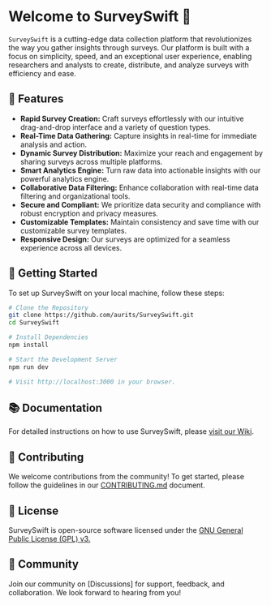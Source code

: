 # Welcome to SurveySwift 🚀

`SurveySwift` is a cutting-edge data collection platform that revolutionizes the way you gather insights through surveys. Our platform is built with a focus on simplicity, speed, and an exceptional user experience, enabling researchers and analysts to create, distribute, and analyze surveys with efficiency and ease.

## 🌟 Features

- **Rapid Survey Creation:** Craft surveys effortlessly with our intuitive drag-and-drop interface and a variety of question types.
- **Real-Time Data Gathering:** Capture insights in real-time for immediate analysis and action.
- **Dynamic Survey Distribution:** Maximize your reach and engagement by sharing surveys across multiple platforms.
- **Smart Analytics Engine:** Turn raw data into actionable insights with our powerful analytics engine.
- **Collaborative Data Filtering:** Enhance collaboration with real-time data filtering and organizational tools.
- **Secure and Compliant:** We prioritize data security and compliance with robust encryption and privacy measures.
- **Customizable Templates:** Maintain consistency and save time with our customizable survey templates.
- **Responsive Design:** Our surveys are optimized for a seamless experience across all devices.

## 🚀 Getting Started

To set up SurveySwift on your local machine, follow these steps:

```bash
# Clone the Repository
git clone https://github.com/aurits/SurveySwift.git
cd SurveySwift

# Install Dependencies
npm install

# Start the Development Server
npm run dev

# Visit http://localhost:3000 in your browser.
```

## 📚 Documentation

For detailed instructions on how to use SurveySwift, please [visit our Wiki](https://github.com/Aurits/SurveySwift/wiki).

## 🤝 Contributing

We welcome contributions from the community! To get started, please follow the guidelines in our [CONTRIBUTING.md](CONTRIBUTING.md) document.

## 📄 License

SurveySwift is open-source software licensed under the  [GNU General Public License (GPL) v3.](https://www.example.com/)
## 💬 Community

Join our community on [Discussions] for support, feedback, and collaboration. We look forward to hearing from you!
